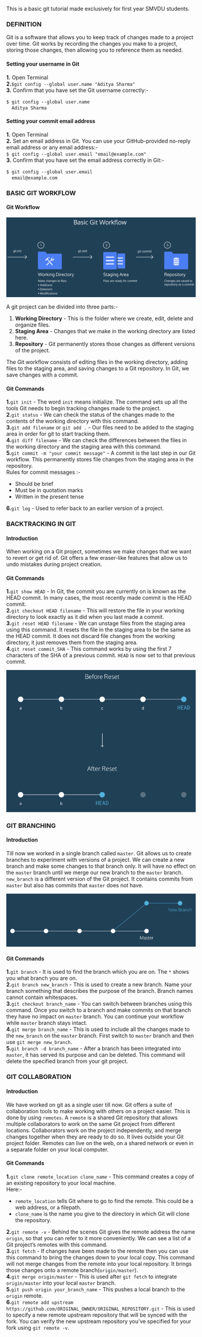 This is a basic git tutorial made exclusively for first year SMVDU students.  
### DEFINITION
Git is a software that allows you to keep track of changes made to a project over time. Git works by recording the changes you make to a project, storing those changes, then allowing you to reference them as needed.  
#### Setting your username in Git  
**1.** Open Terminal  
**2.**`$git config --global user.name "Aditya Sharma"`  
**3.** Confirm that you have set the Git username correctly:-   
```
$ git config --global user.name
  Aditya Sharma
```  
#### Setting your commit email address  
**1.** Open Terminal  
**2.** Set an email address in Git. You can use your GitHub-provided no-reply email address or any email address:-  
`$ git config --global user.email "email@example.com"`  
**3.** Confirm that you have set the email address correctly in Git:-  
```
$ git config --global user.email
  email@example.com
```
### BASIC GIT WORKFLOW  
#### Git Workflow
![](Git.png)

A git project can be divided into three parts:- 

1. **Working Directory** - This is the folder where we create, edit, delete and organize files.
2. **Staging Area** - Changes that we make in the working directory are listed here.
3. **Repository** - Git permanently stores those changes as different versions of the project.  

The Git workflow consists of editing files in the working directory, adding files to the staging area, and saving changes to a Git repository. In Git, we save changes with a commit.  
#### Git Commands  
**1.**`git init` - The word `init` means initialize. The command sets up all the tools Git needs to begin tracking changes made to the project.  
**2.**`git status` - We can check the status of the changes made to the contents of the working directory with this command.  
**3.**`git add filename` or `git add .` - Our files need to be added to the staging area in order for git to start tracking them.  
**4.**`git diff filename` - We can check the differences between the files in the working directory and the staging area with this command.  
**5.**`git commit -m "your commit message"` - A commit is the last step in our Git workflow. This permanently stores file changes from the staging area in the repository.  
Rules for commit messages :-  
- Should be brief
- Must be in quotation marks
- Written in the present tense  

**6.**`git log` - Used to refer back to an earlier version of a project.  
### BACKTRACKING IN GIT  
#### Introduction  
When working on a Git project, sometimes we make changes that we want to revert or get rid of. Git offers a few eraser-like features that allow us to undo mistakes during project creation.  
#### Git Commands  
**1.**`git show HEAD` - In Git, the commit you are currently on is known as the HEAD commit. In many cases, the most recently made commit is the HEAD commit.   
**2.**`git checkout HEAD filename` - This will restore the file in your working directory to look exactly as it did when you last made a commit.  
**3.**`git reset HEAD filename` - We can unstage files from the staging area using this command. It resets the file in the staging area to be the same as the HEAD commit. It does not discard file changes from the working directory, it just removes them from the staging area.  
**4.**`git reset commit_SHA` - This command works by using the first 7 characters of the SHA of a previous commit. `HEAD` is now set to that previous commit.  

![](git-reset.png)    

### GIT BRANCHING  
#### Introduction  
Till now we worked in a single branch called `master`. Git allows us to create branches to experiment with versions of a project. We can create a new branch and make some changes to that branch only. It will have no effect on the `master` branch until we merge our new branch to the `master` branch. `new_branch` is a different version of the Git project. It contains commits from `master` but also has commits that `master` does not have.

![](branching.png)  

#### Git Commands  
**1.**`git branch` - It is used to find the branch which you are on. The `*` shows you what branch you are on.  
**2.**`git branch new_branch` - This is used to create a new branch. Name your branch something that describes the purpose of the branch. Branch names cannot contain whitespaces.  
**3.**`git checkout branch_name` - You can switch between branches using this command. Once you switch to a branch and make commits on that branch they have no impact on `master` branch. You can continue your workflow while `master` branch stays intact.  
**4.**`git merge branch_name` - This is used to include all the changes made to the `new_branch` on the `master` branch. First switch to `master` branch and then use `git merge new_branch`.  
**5.**`git branch -d branch_name` - After a branch has been integrated into `master`, it has served its purpose and can be deleted. This command will delete the specified branch from your git project.  
### GIT COLLABORATION  
#### Introduction  
We have worked on git as a single user till now. Git offers a suite of collaboration tools to make working with others on a project easier. This is done by using `remotes`. A `remote` is a shared Git repository that allows multiple collaborators to work on the same Git project from different locations. Collaborators work on the project independently, and merge changes together when they are ready to do so. It lives outside your Git project folder. Remotes can live on the web, on a shared network or even in a separate folder on your local computer. 
#### Git Commands  
**1.**`git clone remote_location clone_name` - This command creates a copy of an existing repository to your local machine.  
Here:-  

- `remote_location` tells Git where to go to find the remote. This could be a web address, or a filepath.  
- `clone_name` is the name you give to the directory in which Git will clone the repository.  

**2.**`git remote -v` - Behind the scenes Git gives the remote address the name `origin`, so that you can refer to it more conveniently. We can see a list of a Git project’s remotes with this command.  
**3.**`git fetch` - If changes have been made to the remote then you can use this command to bring the changes down to your local copy. This command will not merge changes from the remote into your local repository. It brings those changes onto a remote branch(`origin/master`).  
**4.**`git merge origin/master` - This is used after `git fetch` to  integrate `origin/master` into your local `master` branch.  
**5.**`git push origin your_branch_name` - This pushes a local branch to the `origin` remote.  
**6.**`git remote add upstream https://github.com/ORIGINAL_OWNER/ORIGINAL_REPOSITORY.git` - This is used to specify a new remote upstream repository that will be synced with the fork. You can verify the new upstream repository you've specified for your fork using `git remote -v`.